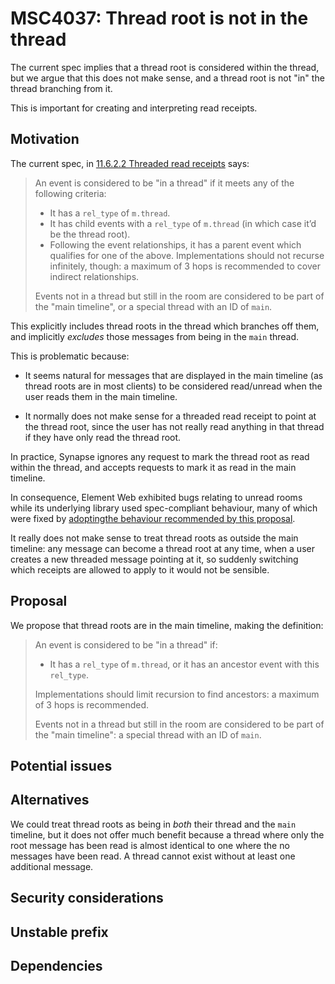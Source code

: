 # MSC4037: Thread root is not in the thread

The current spec implies that a thread root is considered within the thread, but
we argue that this does not make sense, and a thread root is not "in" the thread
branching from it.

This is important for creating and interpreting read receipts.

## Motivation

The current spec, in
[11.6.2.2 Threaded read receipts](https://spec.matrix.org/unstable/client-server-api/#threaded-read-receipts)
says:

> An event is considered to be "in a thread" if it meets any of the following
> criteria:
>
> * It has a `rel_type` of `m.thread`.
> * It has child events with a `rel_type` of `m.thread` (in which case it’d be
>   the thread root).
> * Following the event relationships, it has a parent event which qualifies for
>   one of the above. Implementations should not recurse infinitely, though: a
>   maximum of 3 hops is recommended to cover indirect relationships.
>
> Events not in a thread but still in the room are considered to be part of the
> "main timeline", or a special thread with an ID of `main`.

This explicitly includes thread roots in the thread which branches off them, and
implicitly _excludes_ those messages from being in the `main` thread.

This is problematic because:

* It seems natural for messages that are displayed in the main timeline (as
  thread roots are in most clients) to be considered read/unread when the user
  reads them in the main timeline.

* It normally does not make sense for a threaded read receipt to point at the
  thread root, since the user has not really read anything in that thread if
  they have only read the thread root.

In practice, Synapse ignores any request to mark the thread root as read within
the thread, and accepts requests to mark it as read in the main timeline.

In consequence, Element Web exhibited bugs relating to unread rooms while its
underlying library used spec-compliant behaviour, many of which were fixed by
[adoptingthe behaviour recommended by this proposal](https://github.com/matrix-org/matrix-js-sdk/pull/3600).

It really does not make sense to treat thread roots as outside the main
timeline: any message can become a thread root at any time, when a user creates
a new threaded message pointing at it, so suddenly switching which receipts are
allowed to apply to it would not be sensible.

## Proposal

We propose that thread roots are in the main timeline, making the definition:

> An event is considered to be "in a thread" if:
>
> * It has a `rel_type` of `m.thread`, or it has an ancestor event with this
>   `rel_type`.
>
> Implementations should limit recursion to find ancestors: a maximum of 3 hops
> is recommended.
>
> Events not in a thread but still in the room are considered to be part of the
> "main timeline": a special thread with an ID of `main`.

## Potential issues


## Alternatives

We could treat thread roots as being in *both* their thread and the `main`
timeline, but it does not offer much benefit because a thread where only the
root message has been read is almost identical to one where the no messages have
been read. A thread cannot exist without at least one additional message.

## Security considerations


## Unstable prefix


## Dependencies


